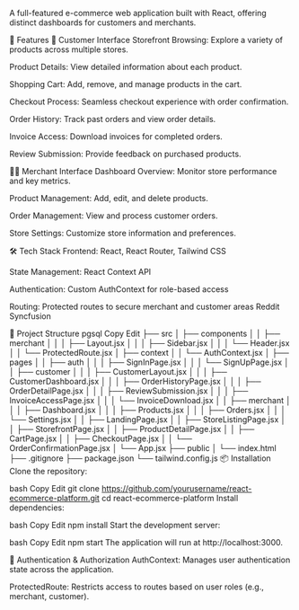 A full-featured e-commerce web application built with React, offering distinct dashboards for customers and merchants.

🚀 Features
🛒 Customer Interface
Storefront Browsing: Explore a variety of products across multiple stores.

Product Details: View detailed information about each product.

Shopping Cart: Add, remove, and manage products in the cart.

Checkout Process: Seamless checkout experience with order confirmation.

Order History: Track past orders and view order details.

Invoice Access: Download invoices for completed orders.

Review Submission: Provide feedback on purchased products.

🧑‍💼 Merchant Interface
Dashboard Overview: Monitor store performance and key metrics.

Product Management: Add, edit, and delete products.

Order Management: View and process customer orders.

Store Settings: Customize store information and preferences.

🛠️ Tech Stack
Frontend: React, React Router, Tailwind CSS

State Management: React Context API

Authentication: Custom AuthContext for role-based access

Routing: Protected routes to secure merchant and customer areas
Reddit
Syncfusion

📁 Project Structure
pgsql
Copy
Edit
├── src
│   ├── components
│   │   ├── merchant
│   │   │   ├── Layout.jsx
│   │   │   ├── Sidebar.jsx
│   │   │   └── Header.jsx
│   │   └── ProtectedRoute.jsx
│   ├── context
│   │   └── AuthContext.jsx
│   ├── pages
│   │   ├── auth
│   │   │   ├── SignInPage.jsx
│   │   │   └── SignUpPage.jsx
│   │   ├── customer
│   │   │   ├── CustomerLayout.jsx
│   │   │   ├── CustomerDashboard.jsx
│   │   │   ├── OrderHistoryPage.jsx
│   │   │   ├── OrderDetailPage.jsx
│   │   │   ├── ReviewSubmission.jsx
│   │   │   ├── InvoiceAccessPage.jsx
│   │   │   └── InvoiceDownload.jsx
│   │   ├── merchant
│   │   │   ├── Dashboard.jsx
│   │   │   ├── Products.jsx
│   │   │   ├── Orders.jsx
│   │   │   └── Settings.jsx
│   │   ├── LandingPage.jsx
│   │   ├── StoreListingPage.jsx
│   │   ├── StorefrontPage.jsx
│   │   ├── ProductDetailPage.jsx
│   │   ├── CartPage.jsx
│   │   ├── CheckoutPage.jsx
│   │   └── OrderConfirmationPage.jsx
│   └── App.jsx
├── public
│   └── index.html
├── .gitignore
├── package.json
└── tailwind.config.js
📦 Installation
Clone the repository:

bash
Copy
Edit
git clone https://github.com/yourusername/react-ecommerce-platform.git
cd react-ecommerce-platform
Install dependencies:

bash
Copy
Edit
npm install
Start the development server:

bash
Copy
Edit
npm start
The application will run at http://localhost:3000.

🔐 Authentication & Authorization
AuthContext: Manages user authentication state across the application.

ProtectedRoute: Restricts access to routes based on user roles (e.g., merchant, customer).
